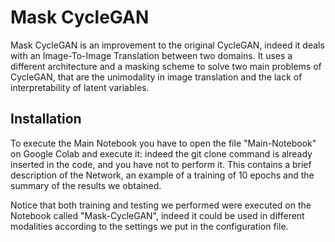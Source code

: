 # Mask CycleGAN

Mask CycleGAN is an improvement to the original CycleGAN, indeed it deals with an Image-To-Image Translation between two domains.
It uses a different architecture and a masking scheme to solve two main problems of CycleGAN, that are the unimodality in image translation and the lack of interpretability of latent variables.

## Installation

To execute the Main Notebook you have to open the file "Main-Notebook" on Google Colab and execute it: indeed the git clone command is already inserted in the code, and you have not to perform it. This contains a brief description of the Network, an example of a training of 10 epochs and the summary of the results we obtained.

Notice that both training and testing we performed were executed on the Notebook called "Mask-CycleGAN", indeed it could be used in different modalities according to the settings we put in the configuration file.
